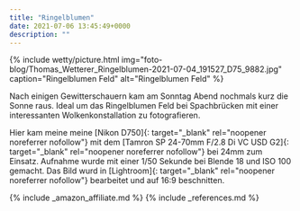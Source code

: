 ```yaml
---
title: "Ringelblumen"
date: 2021-07-06 13:45:49+0000
description: ""
---
```

{% include wetty/picture.html img="foto-blog/Thomas_Wetterer_Ringelblumen-2021-07-04_191527_D75_9882.jpg" caption="Ringelblumen Feld" alt="Ringelblumen Feld" %}

Nach einigen Gewitterschauern kam am Sonntag Abend nochmals kurz die Sonne raus. Ideal um das Ringelblumen Feld bei Spachbrücken mit einer interessanten Wolkenkonstallation zu fotografieren.

Hier kam meine meine [Nikon D750]{: target="_blank" rel="noopener noreferrer nofollow"} mit dem [Tamron SP 24-70mm F/2.8 Di VC USD G2]{: target="_blank" rel="noopener noreferrer nofollow"} bei 24mm zum Einsatz. Aufnahme wurde mit einer 1/50 Sekunde bei Blende 18 und ISO 100 gemacht. Das Bild wurd in [Lightroom]{: target="_blank" rel="noopener noreferrer nofollow"} bearbeitet und auf 16:9 beschnitten.


{% include _amazon_affiliate.md %}
{% include _references.md %}
